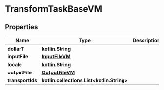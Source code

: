 
# TransformTaskBaseVM

## Properties
Name | Type | Description | Notes
------------ | ------------- | ------------- | -------------
**dollarT** | **kotlin.String** |  | 
**inputFile** | [**InputFileVM**](InputFileVM.md) |  |  [optional]
**locale** | **kotlin.String** |  |  [optional]
**outputFile** | [**OutputFileVM**](OutputFileVM.md) |  |  [optional]
**transportIds** | **kotlin.collections.List&lt;kotlin.String&gt;** |  |  [optional]



